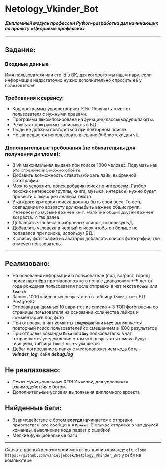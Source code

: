 # Netology_Vkinder_Bot
#### *Дипломный модуль профессии Python-разработка для начинающих по проекту «Цифровые профессии»*
___
## Задание:
### Входные данные

Имя пользователя или его id в ВК, для которого мы ищем пару.
если информации недостаточно нужно дополнительно спросить её у пользователя.

### Требования к сервису:

- Код программы удовлетворяет `PEP8`.
Получать токен от пользователя с нужными правами.
- Программа декомпозирована на функции/классы/модули/пакеты.
- Результат программы записывать в БД.
- Люди не должны повторяться при повторном поиске.
- Не запрещается использовать внешние библиотеки для vk.
### Дополнительные требования (не обязательны для получения диплома):

- В vk максимальная выдача при поиске 1000 человек. Подумать как это ограничение можно обойти.
- Добавить возможность ставить/убирать лайк, выбранной фотографии.
- Можно усложнить поиск добавив поиск по интересам. Разбор похожих интересов(группы, книги, музыка, интересы) нужно будет провести с помощью анализа текста.
- У каждого критерия поиска должны быть свои веса. То есть совпадение по возрасту должны быть важнее общих групп. Интересы по музыке важнее книг. Наличие общих друзей важнее возраста. И так далее.
- Добавлять человека в избранный список, используя БД.
- Добавлять человека в черный список чтобы он больше не попадался при поиске, используя БД.
- К списку фотографий из аватарок добавлять список фотографий, где отмечен пользователь.
---
## Реализовано:
- На основании информации о пользователе (пол, возраст, город) поиск партнёра противоположного пола с диапазоном +-5 лет от года рождения пользователя после отправки в чат текста **`Поиск`** или **`Search`**
- Запись 1000 найденных результатов в таблицу `found_users` БД PostgreSQL
- Отправка рандомных 10 варинтов из списка + 3 ТОП фотографии со страницы пользователя на основании количества лайков и комментариев под фото
- При отправке в чат команты **`Следующие`** или **`Next`** выполняется повторный поиск пользователей со смещением в 1000 результатов
- При отправке команды **`Пока`** или **`Buy`** пользователю в чат отправляется уведомление о том что результаты поиска будут очищены, таблица `found_users` удаляется
- Дебаг логирование в папку с местоположением кода бота - ***vkinder_log***, файл ***debug.log***

## Не реализовано:
- Показ функциональных REPLY кнопок, для упрощения взаимодействия с ботом
- Дополнительные условия выполнения дипломного проекта

## Найденные баги:
- Взаимодействие с ботом **всегда** начинается с отправки приветственного сообщения **`Привет`**. В случае отправки в чат другой команды, выполнение кода падает с ошибкой
- Мелкие функциональные баги
___
Скачать данный репозиторий можно выполнив команду `git clone https://github.com/vanieljekoek/Netology_Vkinder_Bot` у себя на компьютере
